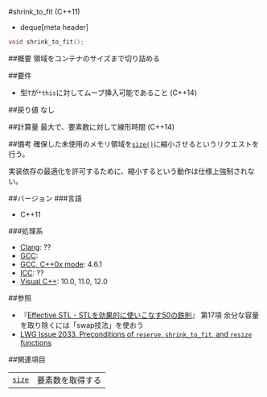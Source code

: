 #shrink_to_fit (C++11)
* deque[meta header]

```cpp
void shrink_to_fit();
```

##概要
領域をコンテナのサイズまで切り詰める


##要件
- 型`T`が`*this`に対してムーブ挿入可能であること (C++14)


##戻り値
なし


##計算量
最大で、要素数に対して線形時間 (C++14)


##備考
確保した未使用のメモリ領域を[`size()`](./size.md)に縮小させるというリクエストを行う。

実装依存の最適化を許可するために、縮小するという動作は仕様上強制されない。


##バージョン
###言語
- C++11

###処理系
- [Clang](/implementation.md#clang): ??
- [GCC](/implementation.md#gcc): 
- [GCC, C++0x mode](/implementation.md#gcc): 4.6.1
- [ICC](/implementation.md#icc): ??
- [Visual C++](/implementation.md#visual_cpp): 10.0, 11.0, 12.0


##参照
- 『[Effective STL - STLを効果的に使いこなす50の鉄則](http://www.amazon.co.jp/dp/4894714108)』 第17項 余分な容量を取り除くには「swap技法」を使おう
- [LWG Issue 2033. Preconditions of `reserve`, `shrink_to_fit`, and `resize` functions](http://www.open-std.org/jtc1/sc22/wg21/docs/lwg-defects.html#2033)


##関連項目

| | |
|---------------------------------------------------------------------------------------------|--------------------------|
| [`size`](./size.md) | 要素数を取得する |


